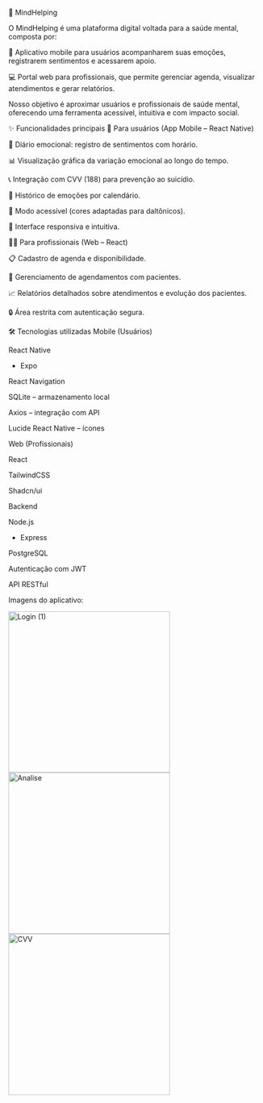 🧠 MindHelping

O MindHelping é uma plataforma digital voltada para a saúde mental, composta por:

📱 Aplicativo mobile para usuários acompanharem suas emoções, registrarem sentimentos e acessarem apoio.

💻 Portal web para profissionais, que permite gerenciar agenda, visualizar atendimentos e gerar relatórios.

Nosso objetivo é aproximar usuários e profissionais de saúde mental, oferecendo uma ferramenta acessível, intuitiva e com impacto social.

✨ Funcionalidades principais
👤 Para usuários (App Mobile – React Native)

📅 Diário emocional: registro de sentimentos com horário.

📊 Visualização gráfica da variação emocional ao longo do tempo.

📞 Integração com CVV (188) para prevenção ao suicídio.

📂 Histórico de emoções por calendário.

🎨 Modo acessível (cores adaptadas para daltônicos).

📱 Interface responsiva e intuitiva.

👨‍⚕️ Para profissionais (Web – React)

📋 Cadastro de agenda e disponibilidade.

📅 Gerenciamento de agendamentos com pacientes.

📈 Relatórios detalhados sobre atendimentos e evolução dos pacientes.

🔒 Área restrita com autenticação segura.

🛠️ Tecnologias utilizadas
Mobile (Usuários)

React Native
 + Expo

React Navigation

SQLite
 – armazenamento local

Axios
 – integração com API

Lucide React Native
 – ícones

Web (Profissionais)

React

TailwindCSS

Shadcn/ui

Backend

Node.js
 + Express

PostgreSQL

Autenticação com JWT

API RESTful

Imagens do aplicativo:

<img width="320" height="320" alt="Login (1)" src="https://github.com/user-attachments/assets/bcd21746-7eef-4c72-ab81-7d429e1a76db" />

<img width="320" height="320" alt="Analise" src="https://github.com/user-attachments/assets/caa521e9-28b1-4a3b-9ca6-51bce9cc4da5" />

<img width="320" height="320" alt="CVV" src="https://github.com/user-attachments/assets/1bbda3f5-bdf5-408c-9f6f-0ecc1a93e979" />
